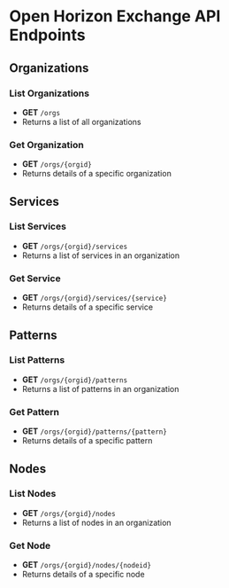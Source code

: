 # Open Horizon Exchange API Endpoints

## Organizations

### List Organizations
- **GET** `/orgs`
- Returns a list of all organizations

### Get Organization
- **GET** `/orgs/{orgid}`
- Returns details of a specific organization

## Services

### List Services
- **GET** `/orgs/{orgid}/services`
- Returns a list of services in an organization

### Get Service
- **GET** `/orgs/{orgid}/services/{service}`
- Returns details of a specific service

## Patterns

### List Patterns
- **GET** `/orgs/{orgid}/patterns`
- Returns a list of patterns in an organization

### Get Pattern
- **GET** `/orgs/{orgid}/patterns/{pattern}`
- Returns details of a specific pattern

## Nodes

### List Nodes
- **GET** `/orgs/{orgid}/nodes`
- Returns a list of nodes in an organization

### Get Node
- **GET** `/orgs/{orgid}/nodes/{nodeid}`
- Returns details of a specific node
